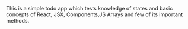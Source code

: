 This is a simple todo app which tests knowledge of states and basic concepts of React, JSX, Components,JS Arrays and few of its important methods.
